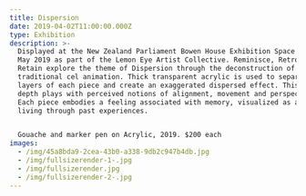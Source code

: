 ```yaml
---
title: Dispersion
date: 2019-04-02T11:00:00.000Z
type: Exhibition
description: >-
  Displayed at the New Zealand Parliament Bowen House Exhibition Space April -
  May 2019 as part of the Lemon Eye Artist Collective. Reminisce, Retrospect and
  Retain explore the theme of Dispersion through the deconstruction of
  traditional cel animation. Thick transparent acrylic is used to separate the
  layers of each piece and create an exaggerated dispersed effect. This warped
  depth plays with perceived notions of alignment, movement and perspective.
  Each piece embodies a feeling associated with memory, visualized as a girl
  living through past experiences.


  Gouache and marker pen on Acrylic, 2019. $200 each
images:
  - /img/45a8bda9-2cea-43b0-a338-9db2c947b4db.jpg
  - /img/fullsizerender-1-.jpg
  - /img/fullsizerender.jpg
  - /img/fullsizerender-2-.jpg
---
```


